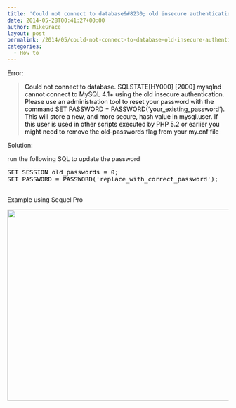 ```yaml
---
title: 'Could not connect to database&#8230; old insecure authentication'
date: 2014-05-28T00:41:27+00:00
author: MikeGrace
layout: post
permalink: /2014/05/could-not-connect-to-database-old-insecure-authentication/
categories:
  - How to
---
```

Error:

> <span style="color: #000000;">Could not connect to database. SQLSTATE[HY000] [2000] mysqlnd cannot connect to MySQL 4.1+ using the old insecure authentication. Please use an administration tool to reset your password with the command SET PASSWORD = PASSWORD(&#8216;your_existing_password&#8217;). This will store a new, and more secure, hash value in mysql.user. If this user is used in other scripts executed by PHP 5.2 or earlier you might need to remove the old-passwords flag from your my.cnf file</span>

Solution:

run the following SQL to update the password

<pre><span style="color: #000000;">SET SESSION old_passwords = 0;
SET PASSWORD = PASSWORD('replace_with_correct_password');

</span></pre>

Example using Sequel Pro

<img class="alignnone" src="http://mikegrace.s3.amazonaws.com/geek-blog/update-password.jpg" alt="" width="600" height="435" />
